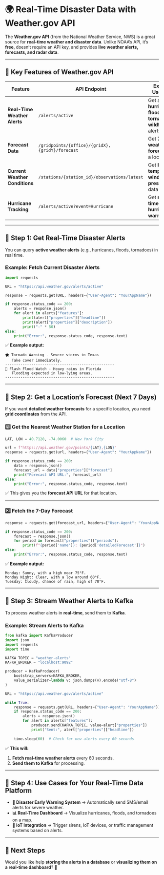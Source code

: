 # 🌍 Real-Time Disaster Data with Weather.gov API

The **Weather.gov API** (from the National Weather Service, NWS) is a great source for **real-time weather and disaster data**. Unlike NOAA’s API, it’s **free**, doesn’t require an API key, and provides **live weather alerts, forecasts, and radar data**.  

---

## 🔹 Key Features of Weather.gov API

| Feature | API Endpoint | Example Use Case |
|---------|-------------|------------------|
| **Real-Time Weather Alerts** | `/alerts/active` | Get active **hurricane, flood, tornado, wildfire** alerts |
| **Forecast Data** | `/gridpoints/{office}/{gridX},{gridY}/forecast` | Get **7-day weather forecasts** for a location |
| **Current Weather Conditions** | `/stations/{station_id}/observations/latest` | Get **live temperature, wind, pressure** data |
| **Hurricane Tracking** | `/alerts/active?event=Hurricane` | Get **real-time hurricane warnings** |

---

## 🔹 Step 1: Get Real-Time Disaster Alerts

You can query **active weather alerts** (e.g., hurricanes, floods, tornadoes) in real time.

### Example: Fetch Current Disaster Alerts

```python
import requests

URL = "https://api.weather.gov/alerts/active"

response = requests.get(URL, headers={"User-Agent": "YourAppName"})

if response.status_code == 200:
    alerts = response.json()
    for alert in alerts["features"]:
        print(alert["properties"]["headline"])
        print(alert["properties"]["description"])
        print("-" * 50)
else:
    print("Error:", response.status_code, response.text)
```

✅ **Example output:**
```
🌪 Tornado Warning - Severe storms in Texas
   Take cover immediately.
--------------------------------------------------
🌊 Flash Flood Watch - Heavy rains in Florida
   Flooding expected in low-lying areas.
--------------------------------------------------
```

---

## 🔹 Step 2: Get a Location’s Forecast (Next 7 Days)

If you want **detailed weather forecasts** for a specific location, you need **grid coordinates** from the API.

### 1️⃣ Get the Nearest Weather Station for a Location
```python
LAT, LON = 40.7128, -74.0060  # New York City

url = f"https://api.weather.gov/points/{LAT},{LON}"
response = requests.get(url, headers={"User-Agent": "YourAppName"})

if response.status_code == 200:
    data = response.json()
    forecast_url = data["properties"]["forecast"]
    print("Forecast API URL:", forecast_url)
else:
    print("Error:", response.status_code, response.text)
```
✅ This gives you the **forecast API URL** for that location.

---

### 2️⃣ Fetch the 7-Day Forecast
```python
response = requests.get(forecast_url, headers={"User-Agent": "YourAppName"})

if response.status_code == 200:
    forecast = response.json()
    for period in forecast["properties"]["periods"]:
        print(f"{period['name']}: {period['detailedForecast']}")
else:
    print("Error:", response.status_code, response.text)
```
✅ **Example output:**
```
Monday: Sunny, with a high near 75°F.
Monday Night: Clear, with a low around 60°F.
Tuesday: Cloudy, chance of rain, high of 70°F.
```

---

## 🔹 Step 3: Stream Weather Alerts to Kafka

To process weather alerts in **real-time**, send them to **Kafka**.

### Example: Stream Alerts to Kafka
```python
from kafka import KafkaProducer
import json
import requests
import time

KAFKA_TOPIC = "weather-alerts"
KAFKA_BROKER = "localhost:9092"

producer = KafkaProducer(
    bootstrap_servers=KAFKA_BROKER,
    value_serializer=lambda v: json.dumps(v).encode("utf-8")
)

URL = "https://api.weather.gov/alerts/active"

while True:
    response = requests.get(URL, headers={"User-Agent": "YourAppName"})
    if response.status_code == 200:
        alerts = response.json()
        for alert in alerts["features"]:
            producer.send(KAFKA_TOPIC, value=alert["properties"])
            print("Sent:", alert["properties"]["headline"])
    
    time.sleep(60)  # Check for new alerts every 60 seconds
```

✅ **This will:**  
1. **Fetch real-time weather alerts** every 60 seconds.  
2. **Send them to Kafka** for processing.  

---

## 🔹 Step 4: Use Cases for Your Real-Time Data Platform

- **🚨 Disaster Early Warning System** → Automatically send SMS/email alerts for severe weather.  
- **📊 Real-Time Dashboard** → Visualize hurricanes, floods, and tornadoes on a map.  
- **📡 IoT Integration** → Trigger sirens, IoT devices, or traffic management systems based on alerts.  

---

## 🔹 Next Steps
Would you like help **storing the alerts in a database** or **visualizing them on a real-time dashboard**? 🚀
